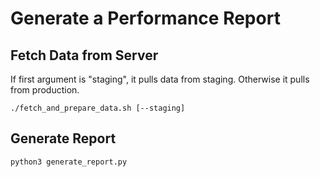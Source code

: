 Generate a Performance Report
=============================


Fetch Data from Server
----------------------
If first argument is "staging", it pulls data from staging.
Otherwise it pulls from production.

    ./fetch_and_prepare_data.sh [--staging]


Generate Report
---------------

    python3 generate_report.py
